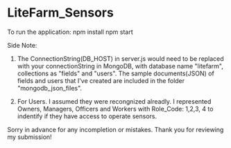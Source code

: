 ﻿# LiteFarm_Sensors
 To run the application: 
 npm install
 npm start
 
Side Note: 
1. The ConnectionString(DB_HOST) in server.js would need to be replaced with your connectionString in MongoDB, with database name "litefarm", collections as "fields" and "users". The sample documents(JSON) of fields and users that I've created are included in the folder "mongodb_json_files". 

2. For Users. I assumed they were recongnized alreadly. I represented Owners, Managers, Officers and Workers with Role_Code: 1,2,3, 4 to indentify if they have access to operate sensors.

Sorry in advance for any incompletion or mistakes. Thank you for reviewing my submission! 
